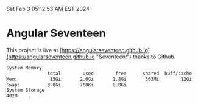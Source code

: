 Sat Feb  3 05:12:53 AM EST 2024

# Angular Seventeen


This project is live at [https://angularseventeen.github.io](https://angularseventeen.github.io "Seventeen!") thanks to Github.

```bash
System Memory
               total        used        free      shared  buff/cache   available
Mem:            15Gi       2.0Gi       1.8Gi       303Mi        12Gi        13Gi
Swap:          8.0Gi       768Ki       8.0Gi
System Storage
402M	.
